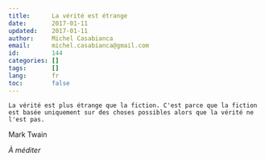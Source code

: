 ```yaml
---
title:      La vérité est étrange
date:       2017-01-11
updated:    2017-01-11
author:     Michel Casabianca
email:      michel.casabianca@gmail.com
id:         144
categories: []
tags:       []
lang:       fr
toc:        false
---
```


```
La vérité est plus étrange que la fiction. C'est parce que la fiction est basée uniquement sur des choses possibles alors que la vérité ne l'est pas.
```

<!--more-->

Mark Twain

*À méditer*
